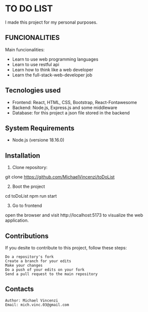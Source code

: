 # TO DO LIST 

I made this project for my personal purposes.

## FUNCIONALITIES

Main funcionalities:

- Learn to use web programming languages 
- Learn to use restful api 
- Learn how to think like a web developer
- Learn the full-stack-web-developer job 

## Tecnologies used 

- Frontend: React, HTML, CSS, Bootstrap, React-Fontawesome
- Backend: Node.js, Express.js and some middleware
- Database: for this project a json file stored in the backend

## System Requirements

- Node.js (versione 18.16.0)

## Installation

1. Clone repository:

git clone https://github.com/MichaelVincenzi/toDoList

2. Boot the project

cd toDoList
npm run start

3. Go to frontend

open the browser and visit http://localhost:5173 to visualize the web application.

## Contributions

If you desite to contribute to this project, follow these steps:

    Do a repository's fork
    Create a branch for your edits
    Make your changes
    Do a push of your edits on your fork
    Send a pull request to the main repository

## Contacts

    Author: Michael Vincenzi
    Email: mich.vinc.03@gmail.com

